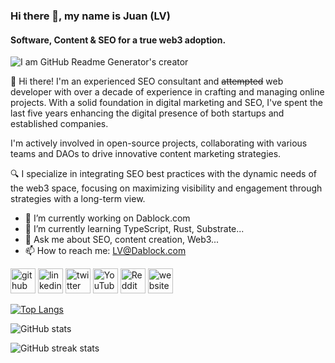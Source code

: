 ### Hi there 👋, my name is Juan (LV)
#### Software, Content & SEO for a true web3 adoption.
![I am GitHub Readme Generator's creator](https://pbs.twimg.com/profile_banners/1208952193/1712962528/1500x500)

👋 Hi there! I'm an experienced SEO consultant and ~~attempted~~ web developer with over a decade of experience in crafting and managing online projects. With a solid foundation in digital marketing and SEO, I've spent the last five years enhancing the digital presence of both startups and established companies.

I'm actively involved in open-source projects, collaborating with various teams and DAOs to drive innovative content marketing strategies.

🔍 I specialize in integrating SEO best practices with the dynamic needs of the web3 space, focusing on maximizing visibility and engagement through strategies with a long-term view.


- 🔭 I’m currently working on Dablock.com 
- 🌱 I’m currently learning TypeScript, Rust, Substrate... 
- 💬 Ask me about SEO, content creation, Web3... 
- 📫 How to reach me: LV@Dablock.com 


[<img src='https://cdn.jsdelivr.net/npm/simple-icons@3.0.1/icons/github.svg' alt='github' height='40'>](https://github.com/jlv55)  [<img src='https://cdn.jsdelivr.net/npm/simple-icons@3.0.1/icons/linkedin.svg' alt='linkedin' height='40'>](https://www.linkedin.com/in/lv5/)  [<img src='https://cdn.jsdelivr.net/npm/simple-icons@3.0.1/icons/twitter.svg' alt='twitter' height='40'>](https://twitter.com/kusamanft)  [<img src='https://cdn.jsdelivr.net/npm/simple-icons@3.0.1/icons/youtube.svg' alt='YouTube' height='40'>](https://www.youtube.com/channel/lv5)  [<img src='https://cdn.jsdelivr.net/npm/simple-icons@3.0.1/icons/reddit.svg' alt='Reddit' height='40'>](https://www.reddit.com/user/vastolv)  [<img src='https://cdn.jsdelivr.net/npm/simple-icons@3.0.1/icons/icloud.svg' alt='website' height='40'>](dablock.com)  

[![Top Langs](https://github-readme-stats.vercel.app/api/top-langs/?username=jlv55)](https://github.com/anuraghazra/github-readme-stats)

![GitHub stats](https://github-readme-stats.vercel.app/api?username=jlv55&show_icons=true)  

![GitHub streak stats](https://streak-stats.demolab.com/?user=jlv55)  

